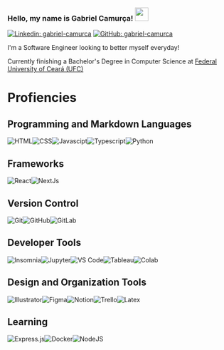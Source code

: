 ### Hello, my name is Gabriel Camurça! <img src="https://media.giphy.com/media/Vbtc9VG51NtzT1Qnv1/giphy.gif" width="30">

[![Linkedin: gabriel-camurca](https://img.shields.io/badge/LinkedIn-0077B5?style=for-the-badge&logo=linkedin&logoColor=white)](https://www.linkedin.com/in/gabriel-camurca-fernandes-de-sousa/)
[![GitHub: gabriel-camurca](https://img.shields.io/badge/GitHub-100000?style=for-the-badge&logo=github&logoColor=white)](https://github.com/gabriel-camurca)

I'm a Software Engineer looking to better myself everyday!

Currently finishing a Bachelor's Degree in Computer Science at [Federal University of Ceará (UFC)](https://cc.ufc.br)

# Profiencies

## Programming and Markdown Languages

<img alt="HTML" src="https://img.shields.io/badge/HTML5-E34F26?style=for-the-badge&logo=html5&logoColor=white"/><img alt="CSS" src="https://img.shields.io/badge/CSS3-1572B6?style=for-the-badge&logo=css3&logoColor=white"/><img alt="Javascipt" src="https://img.shields.io/badge/JavaScript-323330?style=for-the-badge&logo=javascript&logoColor=F7DF1E"/><img alt="Typescript" src="https://img.shields.io/badge/TypeScript-007ACC?style=for-the-badge&logo=typescript&logoColor=white"/><img alt="Python" src="https://img.shields.io/badge/python-3670A0?style=for-the-badge&logo=python&logoColor=ffdd54" />

## Frameworks

<img alt="React" src="https://img.shields.io/badge/React-20232A?style=for-the-badge&logo=react&logoColor=61DAFB"/><img alt="NextJs" src="https://img.shields.io/badge/next.js-000000?style=for-the-badge&logo=nextdotjs&logoColor=white"/>

## Version Control

<img alt="Git" src="https://img.shields.io/badge/git-%23F05033.svg?style=for-the-badge&logo=git&logoColor=white"/><img alt="GitHub" src="https://img.shields.io/badge/github-%23121011.svg?style=for-the-badge&logo=github&logoColor=white"/><img alt="GitLab" src="https://img.shields.io/badge/GitLab-330F63?style=for-the-badge&logo=gitlab&logoColor=white"/>

## Developer Tools
<img alt="Insomnia" src="https://img.shields.io/badge/Insomnia-5849be?style=for-the-badge&logo=Insomnia&logoColor=white"/><img alt="Jupyter" src="https://img.shields.io/badge/Jupyter-%23F37626.svg?style=for-the-badge&logo=Jupyter&logoColor=white"/><img alt="VS Code" src="https://img.shields.io/badge/VS_Code-0078D4?style=for-the-badge&logo=visual%20studio%20code&logoColor=white" /><img alt="Tableau" src="https://img.shields.io/badge/Tableau-E97627?style=for-the-badge&logo=Tableau&logoColor=white"/><img alt="Colab" src="https://img.shields.io/badge/Colab-F9AB00?style=for-the-badge&logo=googlecolab&color=525252" />

## Design and Organization Tools
<img alt="Illustrator" src="https://img.shields.io/badge/adobe%20illustrator-%23FF9A00.svg?style=for-the-badge&logo=adobe%20illustrator&logoColor=white"/><img alt="Figma" src="https://img.shields.io/badge/figma-%23F24E1E.svg?style=for-the-badge&logo=figma&logoColor=white"/><img alt="Notion" src="https://img.shields.io/badge/Notion-%23000000.svg?style=for-the-badge&logo=notion&logoColor=white"/><img alt="Trello" src="https://img.shields.io/badge/Trello-%23026AA7.svg?style=for-the-badge&logo=Trello&logoColor=white"/><img alt="Latex" src="https://img.shields.io/badge/LaTeX-47A141?style=for-the-badge&logo=LaTeX&logoColor=white"/>

## Learning
<img alt="Express.js" src="https://img.shields.io/badge/express.js-%23404d59.svg?style=for-the-badge&logo=express&logoColor=%2361DAFB"/><img alt="Docker" src="https://img.shields.io/badge/Docker-2CA5E0?style=for-the-badge&logo=docker&logoColor=white"/><img alt="NodeJS" src="https://img.shields.io/badge/node.js%20-%2343853D.svg?&style=for-the-badge&logo=node.js&logoColor=white"/>
